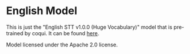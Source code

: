 # English Model

This is just the "English STT v1.0.0 (Huge Vocabulary)" model that is pre-trained by coqui. It can be found [here](https://coqui.ai/english/coqui/v1.0.0-huge-vocab).

Model licensed under the Apache 2.0 license.
